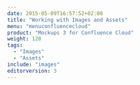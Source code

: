 ```yaml
---
date: 2015-05-09T16:57:52+02:00
title: "Working with Images and Assets"
menu: "menuconfluencecloud" 
product: "Mockups 3 for Confluence Cloud"
weight: 120
tags:
  - "Images"
  - "Assets"
include: "images"
editorversion: 3
---
```

